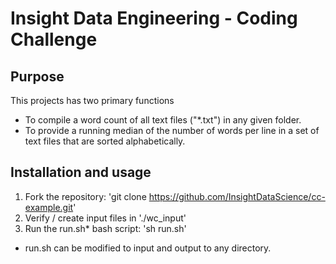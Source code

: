 Insight Data Engineering - Coding Challenge
===========================================================

## Purpose
This projects has two primary functions
* To compile a word count of all text files ("*.txt") in any given folder. 
* To provide a running median of the number of words per line in a set of text files that are sorted alphabetically. 

## Installation and usage
1. Fork the repository: 'git clone https://github.com/InsightDataScience/cc-example.git'
2. Verify / create input files in './wc_input'
3. Run the run.sh* bash script: 'sh run.sh'

* run.sh can be modified to input and output to any directory.
